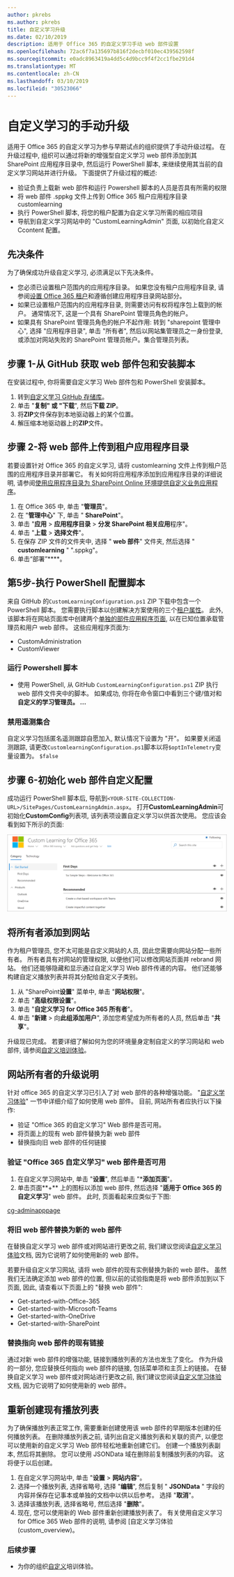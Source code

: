 ```yaml
---
author: pkrebs
ms.author: pkrebs
title: 自定义学习升级
ms.date: 02/10/2019
description: 适用于 Office 365 的自定义学习手动 web 部件设置
ms.openlocfilehash: 72ac6f7a135697b816f2decbf010ec439562598f
ms.sourcegitcommit: e0adc8963419a4dd5c4d9bcc9f4f2cc1fbe291d4
ms.translationtype: MT
ms.contentlocale: zh-CN
ms.lasthandoff: 03/10/2019
ms.locfileid: "30523066"
---
```

# <a name="manual-upgrade-for-custom-learning"></a>自定义学习的手动升级

适用于 Office 365 的自定义学习为参与早期试点的组织提供了手动升级过程。 在升级过程中, 组织可以通过将新的增强型自定义学习 web 部件添加到其 SharePoint 应用程序目录中, 然后运行 PowerShell 脚本, 来继续使用其当前的自定义学习网站并进行升级。 下面提供了升级过程的概述: 

- 验证负责上载新 web 部件和运行 Powershell 脚本的人员是否具有所需的权限
- 将 web 部件 .sppkg 文件上传到 Office 365 租户应用程序目录 customlearning
- 执行 PowerShell 脚本, 将您的租户配置为自定义学习所需的相应项目
- 导航到自定义学习网站中的 "CustomLearningAdmin" 页面, 以初始化自定义 Ccontent 配置。

## <a name="prerequisites"></a>先决条件
为了确保成功升级自定义学习, 必须满足以下先决条件。 

- 您必须已设置租户范围内的应用程序目录。 如果您没有租户应用程序目录, 请参阅[设置 Office 365 租户](https://docs.microsoft.com/en-us/sharepoint/dev/spfx/set-up-your-developer-tenant#create-app-catalog-site)和遵循创建应用程序目录网站部分。 
- 如果已设置租户范围内的应用程序目录, 则需要访问有权将程序包上载到的帐户。 通常情况下, 这是一个具有 SharePoint 管理员角色的帐户。 
- 如果具有 SharePoint 管理员角色的帐户不起作用: 转到 "sharepoint 管理中心", 选择 "应用程序目录", 单击 "所有者", 然后以网站集管理员之一身份登录, 或添加对网站失败的 SharePoint 管理员帐户。集合管理员列表。 

## <a name="step-1---get-the-web-part-package-and-setup-script-from-github"></a>步骤 1-从 GitHub 获取 web 部件包和安装脚本
在安装过程中, 你将需要自定义学习 Web 部件包和 PowerShell 安装脚本。

1. 转到[自定义学习 GitHub 存储库](https://github.com/pnp/custom-learning-office-365)。
2. 单击 "**复制" 或 "下载**", 然后**下载 ZIP**。   
3. 将**ZIP**文件保存到本地驱动器上的某个位置。
4. 解压缩本地驱动器上的**ZIP**文件。

## <a name="step-2---upload-the-web-part-to-the-tenant-app-catalog"></a>步骤 2-将 web 部件上传到租户应用程序目录
若要设置针对 Office 365 的自定义学习, 请将 customlearning 文件上传到租户范围的应用程序目录并部署它。 有关如何将应用程序添加到应用程序目录的详细说明, 请参阅[使用应用程序目录为 SharePoint Online 环境提供自定义业务应用程序](https://docs.microsoft.com/en-us/sharepoint/use-app-catalog)。

1. 在 Office 365 中, 单击 "**管理员**"。
2. 在 "**管理中心**" 下, 单击 " **SharePoint**"。
3. 单击 "**应用** > **应用程序目录** > **分发 SharePoint 相关应用**程序"。
4. 单击 "**上载** > **选择文件**"。
5. 在保存 ZIP 文件的文件夹中, 选择 " **web 部件**" 文件夹, 然后选择 " **customlearning** " ".sppkg"。
6. 单击“部署”****。

## <a name="step-5--execute-powershell-configuration-script"></a>第5步-执行 PowerShell 配置脚本
来自 GitHub 的`CustomLearningConfiguration.ps1` ZIP 下载中包含一个 PowerShell 脚本。 您需要执行脚本以创建解决方案使用的三个[租户属性](https://docs.microsoft.com/en-us/sharepoint/dev/spfx/tenant-properties)。 此外, 该脚本将在网站页面库中创建两个[单独的部件应用程序页面](https://docs.microsoft.com/en-us/sharepoint/dev/spfx/web-parts/single-part-app-pages), 以在已知位置承载管理员和用户 web 部件。 这些应用程序页面为:

- CustomAdministration
- CustomViewer

### <a name="to-run-the-powershell-script"></a>运行 Powershell 脚本
- 使用 PowerShell, 从 GitHub `CustomLearningConfiguration.ps1` ZIP 执行 web 部件文件夹中的脚本。 如果成功, 你将在命令窗口中看到三个键/值对和**自定义的学习管理员。 ...**

### <a name="disabling-telemetry-collection"></a>禁用遥测集合
自定义学习包括匿名遥测跟踪自愿加入, 默认情况下设置为 "开"。 如果要关闭遥测跟踪, 请更改`CustomlearningConfiguration.ps1`脚本以将`$optInTelemetry`变量设置为。 `$false`

## <a name="step-6---initialize-web-part-custom-configuration"></a>步骤 6-初始化 web 部件自定义配置
成功运行 PowerShell 脚本后, 导航到`<YOUR-SITE-COLLECTION-URL>/SitePages/CustomLearningAdmin.aspx`。 打开**CustomLearningAdmin**可初始化**CustomConfig**列表项, 该列表项设置自定义学习以供首次使用。 您应该会看到如下所示的页面:

![cg-adminapppage](media/cg-adminapppage.png)

## <a name="add-owners-to-site"></a>将所有者添加到网站
作为租户管理员, 您不太可能是自定义网站的人员, 因此您需要向网站分配一些所有者。 所有者具有对网站的管理权限, 以便他们可以修改网站页面并 rebrand 网站。 他们还能够隐藏和显示通过自定义学习 Web 部件传递的内容。 他们还能够构建自定义播放列表并将其分配给自定义子类别。  

1. 从 "SharePoint**设置**" 菜单中, 单击 "**网站权限**"。
2. 单击 "**高级权限设置**"。
3. 单击 "**自定义学习 for Office 365 所有者**"。
4. 单击 "**新建** > 向**此组添加用户**", 添加您希望成为所有者的人员, 然后单击 "**共享**"。

升级现已完成。 若要详细了解如何为您的环境量身定制自定义的学习网站和 web 部件, 请参阅[自定义培训体验](custom_overview.md)。

## <a name="upgrade-instructions-for-site-owners"></a>网站所有者的升级说明
针对 office 365 的自定义学习已引入了对 web 部件的各种增强功能。 "[自定义学习体验](custom_overview.md)" 一节中详细介绍了如何使用 web 部件。 目前, 网站所有者应执行以下操作:  

- 验证 "Office 365 的自定义学习" Web 部件是否可用。 
- 将页面上的现有 web 部件替换为新 web 部件
- 替换指向旧 web 部件的任何链接

### <a name="verify-the-custom-learning-for-office-365-web-part-is-available"></a>验证 "Office 365 自定义学习" web 部件是否可用
1.  在自定义学习网站中, 单击 "**设置**", 然后单击 "***添加页面**"。
2.  单击页面**+** 上的图标以添加 web 部件, 然后选择 "**适用于 Office 365 的自定义学习**" web 部件。 此时, 页面看起来应类似于下图:

[cg-adminapppage](media/cg-adminapppage.png)
 
### <a name="replace-the-old-web-part-with-the-new-web-part"></a>将旧 web 部件替换为新的 web 部件
在替换自定义学习 web 部件或对网站进行更改之前, 我们建议您阅读[自定义学习体验](custom_overview.md)文档, 因为它说明了如何使用新的 web 部件。 

若要升级自定义学习网站, 请将 web 部件的现有实例替换为新的 web 部件。 虽然我们无法确定添加 web 部件的位置, 但以前的试验指南是将 web 部件添加到以下页面, 因此, 请查看以下页面上的 "替换 web 部件":

- Get-started-with-Office-365
- Get-started-with-Microsoft-Teams
- Get-started-with-OneDrive
- Get-started-with-SharePoint

### <a name="replace-existing-links-to-the-web-part"></a>替换指向 web 部件的现有链接
通过对新 web 部件的增强功能, 链接到播放列表的方法也发生了变化。 作为升级的一部分, 您应替换任何指向 web 部件的链接, 包括菜单项和主页上的链接。 在替换自定义学习 web 部件或对网站进行更改之前, 我们建议您阅读[自定义学习体验](custom_overview.md)文档, 因为它说明了如何使用新的 web 部件。 

## <a name="recreate-existing-playlists"></a>重新创建现有播放列表 
为了确保播放列表正常工作, 需要重新创建使用该 web 部件的早期版本创建的任何播放列表。 在删除播放列表之前, 请列出自定义播放列表和关联的资产, 以便您可以使用新的自定义学习 Web 部件轻松地重新创建它们。 创建一个播放列表副本, 然后将其删除。 您可以使用 JSONData 域在删除前复制播放列表的内容。 这将便于以后创建。


1. 在自定义学习网站中, 单击 "**设置** > **网站内容**"。 
2. 选择一个播放列表, 选择省略号, 选择 "**编辑**", 然后复制 " **JSONData** " 字段的内容并保存在记事本或单独的文档中以供以后参考。 选择 "**取消**"。
3. 选择该播放列表, 选择省略号, 然后选择 "**删除**"。
4. 现在, 您可以使用新的 Web 部件重新创建播放列表了。
有关使用自定义学习 for Office 365 Web 部件的说明, 请参阅 [自定义学习体验 (custom_overview)。

### <a name="next-steps"></a>后续步骤
- 为你的组织[自定义](custom_overview.md)培训体验。

